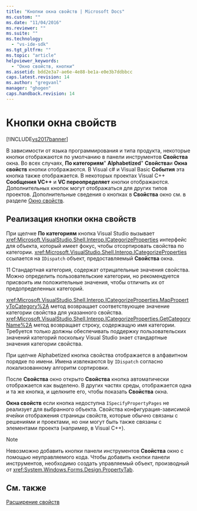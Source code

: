 ```yaml
---
title: "Кнопки окна свойств | Microsoft Docs"
ms.custom: ""
ms.date: "11/04/2016"
ms.reviewer: ""
ms.suite: ""
ms.technology: 
  - "vs-ide-sdk"
ms.tgt_pltfrm: ""
ms.topic: "article"
helpviewer_keywords: 
  - "Окно свойств, кнопки"
ms.assetid: bdd2e3a7-ae6e-4e88-be1a-e0e3b7ddbbcc
caps.latest.revision: 14
ms.author: "gregvanl"
manager: "ghogen"
caps.handback.revision: 14
---
```

# Кнопки окна свойств
[!INCLUDE[vs2017banner](../../code-quality/includes/vs2017banner.md)]

В зависимости от языка программирования и типа продукта, некоторые кнопки отображаются по умолчанию в панели инструментов **Свойства** окна.  Во всех случаях, **По категориям**"  **Alphabetized**"  **Свойства**и  **Окна свойств** кнопки отображаются.  В Visual c\# и Visual Basic **События** эта кнопка также отображается.  В некоторых проектах Visual C\+\+ **Сообщения VC\+\+** и  **VC переопределяет** кнопки отображаются.  Дополнительных кнопок могут отображаться для других типов проектов.  Дополнительные сведения о кнопках в **Свойства** окно см. в разделе  [Окно свойств](../../ide/reference/properties-window.md).  
  
## Реализация кнопки окна свойств  
 При щелчке **По категориям** кнопка Visual Studio вызывает  <xref:Microsoft.VisualStudio.Shell.Interop.ICategorizeProperties> интерфейс для объекта, который имеет фокус, чтобы отсортировать свойства по категории.  <xref:Microsoft.VisualStudio.Shell.Interop.ICategorizeProperties> ссылается на  `IDispatch` объект, предоставляемый  **Свойства** окна.  
  
 11 Стандартная категория, содержат отрицательные значения свойства.  Можно определить пользовательские категории, но рекомендуется присвоить им положительные значения, чтобы отличить их от предопределенных категорий.  
  
 <xref:Microsoft.VisualStudio.Shell.Interop.ICategorizeProperties.MapPropertyToCategory%2A> метод возвращает соответствующее значение категории свойства для указанного свойства.  <xref:Microsoft.VisualStudio.Shell.Interop.ICategorizeProperties.GetCategoryName%2A> метод возвращает строку, содержащую имя категории.  Требуется только должны обеспечивать поддержку пользовательских значений категорий поскольку Visual Studio знает стандартные значения категории свойства.  
  
 При щелчке Alphabetized кнопка свойства отображается в алфавитном порядке по имени.  Имена извлекаются by `IDispatch` согласно локализованному алгоритм сортировки.  
  
 После **Свойства** окно открыто  **Свойства** кнопка автоматически отображается как выделено.  В других частях среды, отображается одна и та же кнопка, и щелкните его, чтобы показать **Свойства** окна.  
  
 **Окна свойств** если кнопка недоступна  `ISpecifyPropertyPages` не реализует для выбранного объекта.  Свойства конфигурация\-зависимой ячейки отображения страницы свойств, которые обычно связаны с решениями и проектами, но они могут быть также связаны с элементами проекта \(например, в Visual C\+\+\).  
  
> [!NOTE]
>  Невозможно добавить кнопки панели инструментов **Свойства** окно с помощью неуправляемого кода.  Чтобы добавить кнопки панели инструментов, необходимо создать управляемый объект, производный от <xref:System.Windows.Forms.Design.PropertyTab>.  
  
## См. также  
 [Расширение свойств](../../extensibility/internals/extending-properties.md)